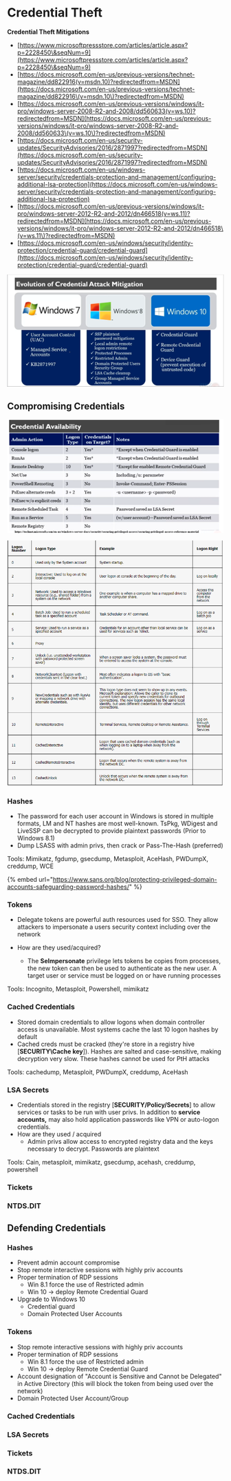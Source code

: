 # Credential Theft

**Credential Theft Mitigations**

* [https://www.microsoftpressstore.com/articles/article.aspx?p=2228450\&seqNum=9](https://www.microsoftpressstore.com/articles/article.aspx?p=2228450\&seqNum=9)
* [https://docs.microsoft.com/en-us/previous-versions/technet-magazine/dd822916(v=msdn.10)?redirectedfrom=MSDN](https://docs.microsoft.com/en-us/previous-versions/technet-magazine/dd822916\(v=msdn.10\)?redirectedfrom=MSDN)
* [https://docs.microsoft.com/en-us/previous-versions/windows/it-pro/windows-server-2008-R2-and-2008/dd560633(v=ws.10)?redirectedfrom=MSDN](https://docs.microsoft.com/en-us/previous-versions/windows/it-pro/windows-server-2008-R2-and-2008/dd560633\(v=ws.10\)?redirectedfrom=MSDN)
* [https://docs.microsoft.com/en-us/security-updates/SecurityAdvisories/2016/2871997?redirectedfrom=MSDN](https://docs.microsoft.com/en-us/security-updates/SecurityAdvisories/2016/2871997?redirectedfrom=MSDN)
* [https://docs.microsoft.com/en-us/windows-server/security/credentials-protection-and-management/configuring-additional-lsa-protection](https://docs.microsoft.com/en-us/windows-server/security/credentials-protection-and-management/configuring-additional-lsa-protection)
* [https://docs.microsoft.com/en-us/previous-versions/windows/it-pro/windows-server-2012-R2-and-2012/dn466518(v=ws.11)?redirectedfrom=MSDN](https://docs.microsoft.com/en-us/previous-versions/windows/it-pro/windows-server-2012-R2-and-2012/dn466518\(v=ws.11\)?redirectedfrom=MSDN)
* [https://docs.microsoft.com/en-us/windows/security/identity-protection/credential-guard/credential-guard](https://docs.microsoft.com/en-us/windows/security/identity-protection/credential-guard/credential-guard)

![](<../../.gitbook/assets/image (92).png>)

## Compromising Credentials

![](<../../.gitbook/assets/image (73).png>)

![Logon types](<../../.gitbook/assets/image (28).png>)

### Hashes

* The password for each user account in Windows is stored in multiple formats, LM and NT hashes are most well-known. TsPkg, WDigest and LiveSSP can be decrypted to provide plaintext passwords (Prior to Windows 8.1)
* Dump LSASS with admin privs, then crack or Pass-The-Hash (preferred)

Tools: Mimikatz, fgdump, gsecdump, Metasploit, AceHash, PWDumpX, creddump, WCE

{% embed url="https://www.sans.org/blog/protecting-privileged-domain-accounts-safeguarding-password-hashes/" %}

### Tokens

* Delegate tokens are powerful auth resources used for SSO. They allow attackers to impersonate a users security context including over the network
*   How are they used/acquired?

    * The **SeImpersonate** privilege lets tokens be copies from processes, the new token can then be used to authenticate as the new user. A target user or service must be logged on or have running processes



Tools: Incognito, Metasploit, Powershell, mimikatz&#x20;

### Cached Credentials

* Stored domain credentials to allow logons when domain controller access is unavailable. Most systems cache the last 10 logon hashes by default
* Cached creds must be cracked (they're store in a registry hive \[**SECURITY\Cache key**]). Hashes are salted and case-sensitive, making decryption very slow. These hashes cannot be used for PtH attacks

Tools: cachedump, Metasploit, PWDumpX, creddump, AceHash

### LSA Secrets

* Credentials stored in the registry \[**SECURITY/Policy/Secrets**] to allow services or tasks to be run with user privs. In addition to **service accounts,** may also hold application passwords like VPN or auto-logon credentials.
* How are they used / acquired
  * Admin privs allow access to encrypted registry data and the keys necessary to decrypt. Passwords are plaintext

Tools: Cain, metasploit, mimikatz, gsecdump, acehash, creddump, powershell

### Tickets

### NTDS.DIT

## Defending Credentials

### Hashes

* Prevent admin account compromise
* Stop remote interactive sessions with highly priv accounts
* Proper termination of RDP sessions
  * Win 8.1 force the use of Restricted admin
  * Win 10 -> deploy Remote Credential Guard
* Upgrade to Windows 10
  * Credential guard
  * Domain Protected User Accounts

### Tokens

* Stop remote interactive sessions with highly priv accounts
* Proper termination of RDP sessions
  * Win 8.1 force the use of Restricted admin
  * Win 10 -> deploy Remote Credential Guard
* Account designation of "Account is Sensitive and Cannot be Delegated" in Active Directory (this will block the token from being used over the network)
* Domain Protected User Account/Group

### Cached Credentials

### LSA Secrets

### Tickets

### NTDS.DIT
